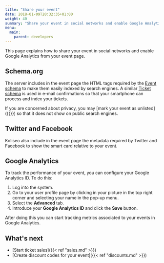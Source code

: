```yaml
---
title: "Share your event"
date: 2018-01-09T20:32:35+01:00
weight: 40
summary: "Share your event in social networks and enable Google Analytics from your event page."
menu:
  main:
    parent: developers
---
```


This page explains how to share your event in social networks and enable Google Analytics from your event page.

## Schema.org

The server includes in the event page the HTML tags required by the [Event schema](http://schema.org/Event) to make them easily indexed by search engines. A similar [Ticket schema](http://schema.org/Ticket) is used in e-mail confirmations so that your smartphone can process and index your tickets.

<aside class="note">
If you are concerned about privacy, you may [mark your event as unlisted]({{<ref "events/create.md">}}) so that it does not show on public search engines. 
</aside>

## Twitter and Facebook

Koliseo also include in the event page the metadata required by Twitter and Facebook to show the smart card relative to your event. 

## Google Analytics

To track the performance of your event, you can configure your Google Analytics ID. To do this:

1. Log into the system.
2. Go to your user profile page by clicking in your picture in the top right corner and selecting your name in the pop-up menu.
3. Select the **Advanced** tab.
4. Introduce your **Google Analytics ID** and click the **Save** button.

After doing this you can start tracking metrics associated to your events in Google Analytics.

## What's next

* [Start ticket sales]({{< ref "sales.md" >}})
* [Create discount codes for your event]({{< ref "discounts.md" >}})
